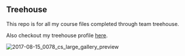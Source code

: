 ## Treehouse

This repo is for all my course files completed through team treehouse.

Also checkout my treehouse profile [here](https://teamtreehouse.com/leonardatorough).

![2017-08-15_0078_cs_large_gallery_preview](https://user-images.githubusercontent.com/72413191/95488537-946ad480-098d-11eb-84cc-d1aca5789bc1.jpg)
